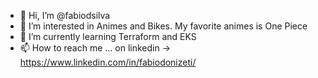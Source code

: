 - 👋 Hi, I’m @fabiodsilva
- 👀 I’m interested in Animes and Bikes. My favorite animes is One Piece
- 🌱 I’m currently learning Terraform and EKS
- 📫 How to reach me ... on linkedin -> https://www.linkedin.com/in/fabiodonizeti/

<!---
fabiodsilva/fabiodsilva is a ✨ special ✨ repository because its `README.md` (this file) appears on your GitHub profile.
You can click the Preview link to take a look at your changes.
--->
